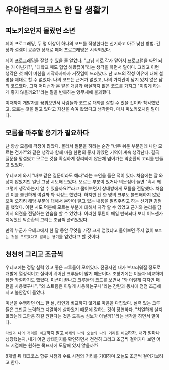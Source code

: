 # 우아한테크코스 한 달 생활기


## 피노키오인지 몰랐던 소년

페어 프로그래밍, 두 명 이상이 하나의 코드를 작성한다는 신기하고 아주 낯선 방법. 긴장과 설렘이 공존한 상태로 페어 프로그래밍은 시작되었다.

페어 프로그래밍을 잘할 수 있을 줄 알았다. "그냥 서로 각자 맡아서 프로그램을 짜면 되는 거 아닌가?", "대학교 때도 협업 해봤잖아"라는 생각을 하면서 말이다. 그리고 이런 생각은 첫 페어 미션을 시작하자마자 거짓임이 드러났다. 난 코드의 작성 이유에 대해 설명을 제대로 할 수 없었다. 나의 코드는 근거가 없었고, 나의 가치관이 담겨 있지 않은 남의 코드였다. 그저 어디선가 본 얕은 개념과 확실하지 않은 코드를 가지고 "이렇게 하는게 좋지 않을까요?"라는 말을 반복하는 앵무새에 불과했다.

이때까지 개발자를 꿈꿔오면서 사람들과 코드로 대화를 잘할 수 있을 것이라 착각했었고, 모르는 것을 알고 있다고 자신을 속여 왔었다고 생각한다. 마치 피노키오처럼 말이다.


## 모름을 마주할 용기가 필요하다

난 항상 모름에 걱정이 많았다. 몰라서 질문을 하려는 순간 "너무 쉬운 부분인데 나만 모르는 건가?"와 같은 생각과 함께 마음 한편의 좋지 않았던 기억이 계속 생각난다. 결국 질문을 망설였고 모르는 것을 확실하게 정리하지 않은체 넘어가는 악순환의 고리를 만들고 있었다.

우테코에 와서 "바보 같은 질문이라도 해라"라는 조언을 들은 적이 있다. 처음에는 잘 와닿지 않았지만 일단 그냥 시도해 보았다. 모르는 부분이 있거나 의문점이 들면 "혹시 왜 그렇게 생각하는지 알 수 있을까요?"라고 물어보면서 상대방에게 모름을 전달했다. 처음엔 이를 불편하게 여길까 봐 걱정도 했었다. 하지만 단 한 명의 크루도 불편해하지 않았으며 오히려 해당 부분에 대해서 본인이 알고 있는 내용을 알려주려고 하는 신기한 경험을 했었다. 이런 시도 덕분에 모르는 부분에 대해서 자각 할 수 있었고 근거와 논리를 담어서 의견을 전달하는 연습을 할 수 있었다. 이러한 루틴이 매일 반복되다 보니 어느샌가 지독했던 악순환의 고리는 조금씩 풀려있었다.

만약 누군가 우테코에서 한 달 동안 무엇을 가장 크게 얻었냐고 물어보면 주저 없이 `모르는 것을 모르겠다고 말하는 용기`를 얻었다고 할 것이다.


## 천천히 그리고 조금씩

우테코에는 정말 실력 있고 좋은 크루들이 모여있다. 전공자인 내가 부끄러워질 정도로 개발에 열정적이고 실력이 뛰어난 크루들이 많기 때문이다. 초창기에는 이들과 비교하며 잠깐 좌절하기도 했었다. 미션이 끝나고 크루들의 코드를 보면서 "와 이렇게 디자인 패턴을 사용했구나", "와 스트림은 이렇게 사용하는구나"라는 감탄과 동시에 점점 조급해지고 불안감이 들었다.

미션을 수행하던 어느 한 날, 타인과 비교하지 않기로 마음을 다잡았다. 실력 있는 크루들은 그만큼 노력하고 치열하게 살아왔기 때문에 잘하는 것이 당연하다. "치열하게 살지 않았는데 그만큼 하길 원한다는 것은 도둑놈 심보가 아닐까?"라는 생각을 하면서 말이다.

`타인과 나의 거리를 비교`하지 말고 `어제의 나와 오늘의 나의 거리를 비교`하자. 내가 얼마나 성장했는지, 내가 어떤 상태인지를 확인하면서 천천히 그리고 조금씩 걸어가다 보면 어느 시점에는 원하는 목표지에 도달해 있지 않을까?? 

8개월 뒤 테크코스 합류 시점과 수료 시점의 거리를 기대하며 오늘도 조금씩 걸어가보려고 한다.
